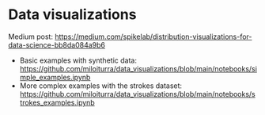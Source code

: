 # Data visualizations

Medium post: https://medium.com/spikelab/distribution-visualizations-for-data-science-bb8da084a9b6

- Basic examples with synthetic data: https://github.com/miloiturra/data_visualizations/blob/main/notebooks/simple_examples.ipynb
- More complex examples with the strokes dataset: https://github.com/miloiturra/data_visualizations/blob/main/notebooks/strokes_examples.ipynb


